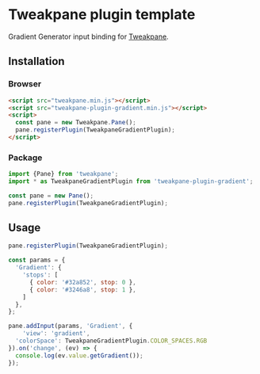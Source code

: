 # Tweakpane plugin template
Gradient Generator input binding for [Tweakpane][tweakpane].


## Installation


### Browser
```html
<script src="tweakpane.min.js"></script>
<script src="tweakpane-plugin-gradient.min.js"></script>
<script>
  const pane = new Tweakpane.Pane();
  pane.registerPlugin(TweakpaneGradientPlugin);
</script>
```


### Package
```js
import {Pane} from 'tweakpane';
import * as TweakpaneGradientPlugin from 'tweakpane-plugin-gradient';

const pane = new Pane();
pane.registerPlugin(TweakpaneGradientPlugin);
```


## Usage
```js
pane.registerPlugin(TweakpaneGradientPlugin);

const params = {
  'Gradient': {
    'stops': [
      { color: '#32a852', stop: 0 },
      { color: '#3246a8', stop: 1 },
    ]
  },
};

pane.addInput(params, 'Gradient', {
	'view': 'gradient',
  'colorSpace': TweakpaneGradientPlugin.COLOR_SPACES.RGB
}).on('change', (ev) => {
  console.log(ev.value.getGradient());
});
```


[tweakpane]: https://github.com/cocopon/tweakpane/
